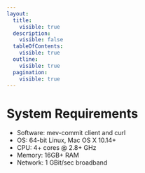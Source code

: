 ```yaml
---
layout:
  title:
    visible: true
  description:
    visible: false
  tableOfContents:
    visible: true
  outline:
    visible: true
  pagination:
    visible: true
---
```


# System Requirements

* Software: mev-commit client and curl
* OS: 64-bit Linux, Mac OS X 10.14+
* CPU: 4+ cores @ 2.8+ GHz
* Memory: 16GB+ RAM
* Network: 1 GBit/sec broadband

